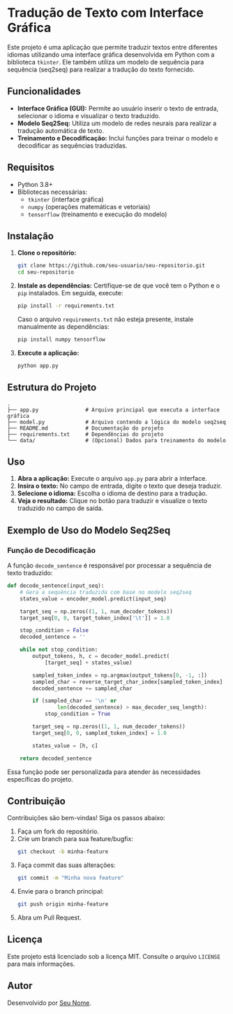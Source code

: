 # Tradução de Texto com Interface Gráfica

Este projeto é uma aplicação que permite traduzir textos entre diferentes idiomas utilizando uma interface gráfica desenvolvida em Python com a biblioteca `tkinter`. Ele também utiliza um modelo de sequência para sequência (seq2seq) para realizar a tradução do texto fornecido.

## Funcionalidades

- **Interface Gráfica (GUI):** Permite ao usuário inserir o texto de entrada, selecionar o idioma e visualizar o texto traduzido.
- **Modelo Seq2Seq:** Utiliza um modelo de redes neurais para realizar a tradução automática de texto.
- **Treinamento e Decodificação:** Inclui funções para treinar o modelo e decodificar as sequências traduzidas.

## Requisitos

- Python 3.8+
- Bibliotecas necessárias:
  - `tkinter` (interface gráfica)
  - `numpy` (operações matemáticas e vetoriais)
  - `tensorflow` (treinamento e execução do modelo)

## Instalação

1. **Clone o repositório:**
   ```bash
   git clone https://github.com/seu-usuario/seu-repositorio.git
   cd seu-repositorio
   ```

2. **Instale as dependências:**
   Certifique-se de que você tem o Python e o `pip` instalados. Em seguida, execute:
   ```bash
   pip install -r requirements.txt
   ```

   Caso o arquivo `requirements.txt` não esteja presente, instale manualmente as dependências:
   ```bash
   pip install numpy tensorflow
   ```

3. **Execute a aplicação:**
   ```bash
   python app.py
   ```

## Estrutura do Projeto

```plaintext
.
├── app.py               # Arquivo principal que executa a interface gráfica
├── model.py             # Arquivo contendo a lógica do modelo seq2seq
├── README.md            # Documentação do projeto
├── requirements.txt     # Dependências do projeto
└── data/                # (Opcional) Dados para treinamento do modelo
```

## Uso

1. **Abra a aplicação:** Execute o arquivo `app.py` para abrir a interface.
2. **Insira o texto:** No campo de entrada, digite o texto que deseja traduzir.
3. **Selecione o idioma:** Escolha o idioma de destino para a tradução.
4. **Veja o resultado:** Clique no botão para traduzir e visualize o texto traduzido no campo de saída.

## Exemplo de Uso do Modelo Seq2Seq

### Função de Decodificação

A função `decode_sentence` é responsável por processar a sequência de texto traduzido:

```python
def decode_sentence(input_seq):
    # Gera a sequência traduzida com base no modelo seq2seq
    states_value = encoder_model.predict(input_seq)

    target_seq = np.zeros((1, 1, num_decoder_tokens))
    target_seq[0, 0, target_token_index['\t']] = 1.0

    stop_condition = False
    decoded_sentence = ''

    while not stop_condition:
        output_tokens, h, c = decoder_model.predict(
            [target_seq] + states_value)

        sampled_token_index = np.argmax(output_tokens[0, -1, :])
        sampled_char = reverse_target_char_index[sampled_token_index]
        decoded_sentence += sampled_char

        if (sampled_char == '\n' or
                len(decoded_sentence) > max_decoder_seq_length):
            stop_condition = True

        target_seq = np.zeros((1, 1, num_decoder_tokens))
        target_seq[0, 0, sampled_token_index] = 1.0

        states_value = [h, c]

    return decoded_sentence
```

Essa função pode ser personalizada para atender às necessidades específicas do projeto.

## Contribuição

Contribuições são bem-vindas! Siga os passos abaixo:

1. Faça um fork do repositório.
2. Crie um branch para sua feature/bugfix:
   ```bash
   git checkout -b minha-feature
   ```
3. Faça commit das suas alterações:
   ```bash
   git commit -m "Minha nova feature"
   ```
4. Envie para o branch principal:
   ```bash
   git push origin minha-feature
   ```
5. Abra um Pull Request.

## Licença

Este projeto está licenciado sob a licença MIT. Consulte o arquivo `LICENSE` para mais informações.

## Autor

Desenvolvido por [Seu Nome](https://github.com/iamrosada).

